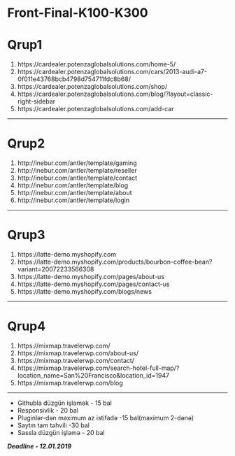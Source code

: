 # Front-Final-K100-K300

<h1>Qrup1</h1>

<ol>
  <li>https://cardealer.potenzaglobalsolutions.com/home-5/</li>
  <li>https://cardealer.potenzaglobalsolutions.com/cars/2013-audi-a7-0f011e43768bcb4798d754711fdc8b68/</li>
  <li>https://cardealer.potenzaglobalsolutions.com/shop/</li>
  <li>https://cardealer.potenzaglobalsolutions.com/blog/?layout=classic-right-sidebar</li>
  <li>https://cardealer.potenzaglobalsolutions.com/add-car</li>
</ol>
<hr>

<h1>Qrup2</h1>
<ol>
  <li>http://inebur.com/antler/template/gaming</li>
  <li>http://inebur.com/antler/template/reseller</li>
  <li>http://inebur.com/antler/template/contact</li>
  <li>http://inebur.com/antler/template/blog</li>
  <li>http://inebur.com/antler/template/about</li>
  <li>http://inebur.com/antler/template/login</li>
</ol>
<hr>

<h1>Qrup3</h1>

<ol>
  <li>https://latte-demo.myshopify.com</li>
  <li>https://latte-demo.myshopify.com/products/bourbon-coffee-bean?variant=20072233566308</li>
  <li>https://latte-demo.myshopify.com/pages/about-us</li>
  <li>https://latte-demo.myshopify.com/pages/contact-us</li>
  <li>https://latte-demo.myshopify.com/blogs/news</li>
</ol>
<hr>
<h1>Qrup4</h1>
<ol>
  <li>https://mixmap.travelerwp.com/</li>
  <li>https://mixmap.travelerwp.com/about-us/</li>
  <li>https://mixmap.travelerwp.com/contact/</li>
  <li>https://mixmap.travelerwp.com/search-hotel-full-map/?location_name=San%20Francisco&location_id=1947</li>
  <li>https://mixmap.travelerwp.com/blog</li>
</ol>

********************************************************
<ul>
<li>Githubla düzgün işləmək - 15 bal</li>
<li>Responsivlik - 20 bal</li>
<li>Pluginlər-dən maximum az istifadə -15 bal(maximum 2-dənə)</li>
<li>Saytın tam təhvili -30 bal</li>
<li>Sassla düzgün işləmə - 20 bal</li>
</ul>

<i><b>Deadline - 12.01.2019</b></i>

